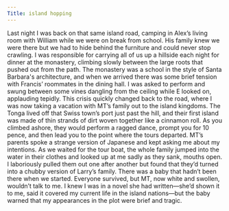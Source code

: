 ```yaml
---
Title: island hopping
---
```

Last night I was back on that same island road, camping in Alex’s living room with William while we were on break from school. His family knew we were there but we had to hide behind the furniture and could never stop crawling. I was responsible for carrying all of us up a hillside each night for dinner at the monastery, climbing slowly between the large roots that pushed out from the path. The monastery was a school in the style of Santa Barbara's architecture, and when we arrived there was some brief tension with Francis’ roommates in the dining hall. I was asked to perform and swung between some vines dangling from the ceiling while E looked on, applauding tepidly. This crisis quickly changed back to the road, where I was now taking a vacation with MT’s family out to the island kingdoms. The Tonga lived off that Swiss town’s port just past the hill, and their first island was made of thin strands of dirt woven together like a cinnamon roll. As you climbed ashore, they would perform a ragged dance, prompt you for 10 pence, and then lead you to the point where the tours departed. MT’s parents spoke a strange version of Japanese and kept asking me about my intentions. As we waited for the tour boat, the whole family jumped into the water in their clothes and looked up at me sadly as they sank, mouths open. I laboriously pulled them out one after another but found that they’d turned into a chubby version of Larry’s family. There was a baby that hadn’t been there when we started. Everyone survived, but MT, now white and swollen, wouldn’t talk to me. I knew I was in a novel she had written—she’d shown it to me, said it covered my current life in the island nations—but the baby warned that my appearances in the plot were brief and tragic.

